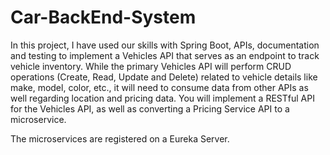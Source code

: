 # Car-BackEnd-System
In this project, I have used our skills with Spring Boot, APIs, documentation and testing to implement a Vehicles API that serves as an endpoint to track 
vehicle inventory. While the primary Vehicles API will perform CRUD operations (Create, Read, Update and Delete) related to vehicle details like make, model, 
color, etc., it will need to consume data from other APIs as well regarding location and pricing data. You will implement a RESTful API for the Vehicles API, 
as well as converting a Pricing Service API to a microservice.

The microservices are registered on a Eureka Server.  
